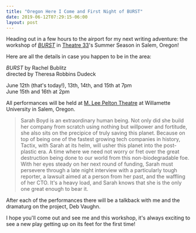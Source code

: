 ```yaml
---
title: "Oregon Here I Come and First Night of BURST"
date: 2019-06-12T07:29:15-06:00
layout: post
---
```


Heading out in a few hours to the airport for my next writing adventure: the workshop of [*BURST*](https://newplayexchange.org/plays/138560/burst) in [Theatre 33](http://www.theatre33.org/)'s Summer Season in Salem, Oregon!

Here are all the details in case you happen to be in the area:

*BURST* by Rachel Bublitz  
directed by Theresa Robbins Dudeck

June 12th (that's today!), 13th, 14th, and 15th at 7pm  
June 15th and 16th at 2pm

All performances will be held at [M. Lee Pelton Theatre](https://www.google.com/maps/place/M.+Lee+Pelton+Theatre/@44.9360962,-123.0297298,15z/data=!4m2!3m1!1s0x0:0x9beb0a35135c021?sa=X&ved=2ahUKEwjIh7_kjOTiAhUBM6wKHXV4BhMQ_BIwCnoECA4QCA) at Willamette University in Salem, Oregon.

>Sarah Boyd is an extraordinary human being. Not only did she build her company from scratch using nothing but willpower and fortitude, she also sits on the precipice of truly saving this planet. Because on top of being one of the fastest growing tech companies in history, Tactix, with Sarah at its helm, will usher this planet into the post-plastic era. A time where we need not worry or fret over the great destruction being done to our world from this non-biodegradable foe. With her eyes steady on her next round of funding, Sarah must persevere through a late night interview with a particularly tough reporter, a lawsuit aimed at a person from her past, and the waffling of her CTO. It's a heavy load, and Sarah knows that she is the only one great enough to bear it.

After each of the performances there will be a talkback with me and the dramaturg on the project, Deb Vaughn.

I hope you'll come out and see me and this workshop, it's always exciting to see a new play getting up on its feet for the first time!
